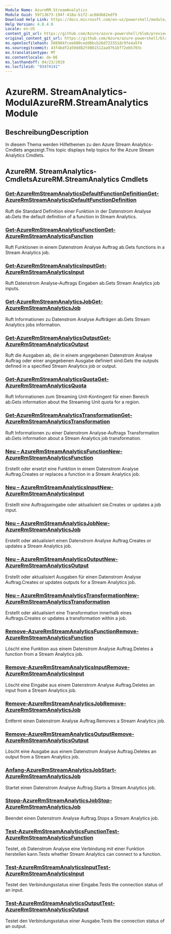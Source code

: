 ```yaml
---
Module Name: AzureRM.StreamAnalytics
Module Guid: 59713673-194f-418a-b1f2-ac60db82edf9
Download Help Link: https://docs.microsoft.com/en-us/powershell/module/azurerm.streamanalytics
Help Version: 4.0.4.0
Locale: en-US
content_git_url: https://github.com/Azure/azure-powershell/blob/preview/src/ResourceManager/StreamAnalytics/Commands.StreamAnalytics/help/AzureRM.StreamAnalytics.md
original_content_git_url: https://github.com/Azure/azure-powershell/blob/preview/src/ResourceManager/StreamAnalytics/Commands.StreamAnalytics/help/AzureRM.StreamAnalytics.md
ms.openlocfilehash: 508984fcee680cedd6bcb26d723351dc9fe4a5f4
ms.sourcegitcommit: 43f4bdf2a59dd82fd881512aa9761bf72eb5703c
ms.translationtype: MT
ms.contentlocale: de-DE
ms.lasthandoff: 04/23/2019
ms.locfileid: "93474141"
---
```

# <span data-ttu-id="2cd1d-101">AzureRM. StreamAnalytics-Modul</span><span class="sxs-lookup"><span data-stu-id="2cd1d-101">AzureRM.StreamAnalytics Module</span></span>
## <span data-ttu-id="2cd1d-102">Beschreibung</span><span class="sxs-lookup"><span data-stu-id="2cd1d-102">Description</span></span>
<span data-ttu-id="2cd1d-103">In diesem Thema werden Hilfethemen zu den Azure Stream Analytics-Cmdlets angezeigt.</span><span class="sxs-lookup"><span data-stu-id="2cd1d-103">This topic displays help topics for the Azure Stream Analytics Cmdlets.</span></span>

## <span data-ttu-id="2cd1d-104">AzureRM. StreamAnalytics-Cmdlets</span><span class="sxs-lookup"><span data-stu-id="2cd1d-104">AzureRM.StreamAnalytics Cmdlets</span></span>
### [<span data-ttu-id="2cd1d-105">Get-AzureRmStreamAnalyticsDefaultFunctionDefinition</span><span class="sxs-lookup"><span data-stu-id="2cd1d-105">Get-AzureRmStreamAnalyticsDefaultFunctionDefinition</span></span>](Get-AzureRmStreamAnalyticsDefaultFunctionDefinition.md)
<span data-ttu-id="2cd1d-106">Ruft die Standard Definition einer Funktion in der Datenstrom Analyse ab.</span><span class="sxs-lookup"><span data-stu-id="2cd1d-106">Gets the default definition of a function in Stream Analytics.</span></span>

### [<span data-ttu-id="2cd1d-107">Get-AzureRmStreamAnalyticsFunction</span><span class="sxs-lookup"><span data-stu-id="2cd1d-107">Get-AzureRmStreamAnalyticsFunction</span></span>](Get-AzureRmStreamAnalyticsFunction.md)
<span data-ttu-id="2cd1d-108">Ruft Funktionen in einem Datenstrom Analyse Auftrag ab.</span><span class="sxs-lookup"><span data-stu-id="2cd1d-108">Gets functions in a Stream Analytics job.</span></span>

### [<span data-ttu-id="2cd1d-109">Get-AzureRmStreamAnalyticsInput</span><span class="sxs-lookup"><span data-stu-id="2cd1d-109">Get-AzureRmStreamAnalyticsInput</span></span>](Get-AzureRmStreamAnalyticsInput.md)
<span data-ttu-id="2cd1d-110">Ruft Datenstrom Analyse-Auftrags Eingaben ab.</span><span class="sxs-lookup"><span data-stu-id="2cd1d-110">Gets Stream Analytics job inputs.</span></span>

### [<span data-ttu-id="2cd1d-111">Get-AzureRmStreamAnalyticsJob</span><span class="sxs-lookup"><span data-stu-id="2cd1d-111">Get-AzureRmStreamAnalyticsJob</span></span>](Get-AzureRmStreamAnalyticsJob.md)
<span data-ttu-id="2cd1d-112">Ruft Informationen zu Datenstrom Analyse Aufträgen ab.</span><span class="sxs-lookup"><span data-stu-id="2cd1d-112">Gets Stream Analytics jobs information.</span></span>

### [<span data-ttu-id="2cd1d-113">Get-AzureRmStreamAnalyticsOutput</span><span class="sxs-lookup"><span data-stu-id="2cd1d-113">Get-AzureRmStreamAnalyticsOutput</span></span>](Get-AzureRmStreamAnalyticsOutput.md)
<span data-ttu-id="2cd1d-114">Ruft die Ausgaben ab, die in einem angegebenen Datenstrom Analyse Auftrag oder einer angegebenen Ausgabe definiert sind.</span><span class="sxs-lookup"><span data-stu-id="2cd1d-114">Gets the outputs defined in a specified Stream Analytics job or output.</span></span>

### [<span data-ttu-id="2cd1d-115">Get-AzureRmStreamAnalyticsQuota</span><span class="sxs-lookup"><span data-stu-id="2cd1d-115">Get-AzureRmStreamAnalyticsQuota</span></span>](Get-AzureRmStreamAnalyticsQuota.md)
<span data-ttu-id="2cd1d-116">Ruft Informationen zum Streaming Unit-Kontingent für einen Bereich ab.</span><span class="sxs-lookup"><span data-stu-id="2cd1d-116">Gets information about the Streaming Unit quota for a region.</span></span>

### [<span data-ttu-id="2cd1d-117">Get-AzureRmStreamAnalyticsTransformation</span><span class="sxs-lookup"><span data-stu-id="2cd1d-117">Get-AzureRmStreamAnalyticsTransformation</span></span>](Get-AzureRmStreamAnalyticsTransformation.md)
<span data-ttu-id="2cd1d-118">Ruft Informationen zu einer Datenstrom Analyse-Auftrags Transformation ab.</span><span class="sxs-lookup"><span data-stu-id="2cd1d-118">Gets information about a Stream Analytics job transformation.</span></span>

### [<span data-ttu-id="2cd1d-119">Neu – AzureRmStreamAnalyticsFunction</span><span class="sxs-lookup"><span data-stu-id="2cd1d-119">New-AzureRmStreamAnalyticsFunction</span></span>](New-AzureRmStreamAnalyticsFunction.md)
<span data-ttu-id="2cd1d-120">Erstellt oder ersetzt eine Funktion in einem Datenstrom Analyse Auftrag.</span><span class="sxs-lookup"><span data-stu-id="2cd1d-120">Creates or replaces a function in a Stream Analytics job.</span></span>

### [<span data-ttu-id="2cd1d-121">Neu – AzureRmStreamAnalyticsInput</span><span class="sxs-lookup"><span data-stu-id="2cd1d-121">New-AzureRmStreamAnalyticsInput</span></span>](New-AzureRmStreamAnalyticsInput.md)
<span data-ttu-id="2cd1d-122">Erstellt eine Auftragseingabe oder aktualisiert sie.</span><span class="sxs-lookup"><span data-stu-id="2cd1d-122">Creates or updates a job input.</span></span>

### [<span data-ttu-id="2cd1d-123">Neu – AzureRmStreamAnalyticsJob</span><span class="sxs-lookup"><span data-stu-id="2cd1d-123">New-AzureRmStreamAnalyticsJob</span></span>](New-AzureRmStreamAnalyticsJob.md)
<span data-ttu-id="2cd1d-124">Erstellt oder aktualisiert einen Datenstrom Analyse Auftrag.</span><span class="sxs-lookup"><span data-stu-id="2cd1d-124">Creates or updates a Stream Analytics job.</span></span>

### [<span data-ttu-id="2cd1d-125">Neu – AzureRmStreamAnalyticsOutput</span><span class="sxs-lookup"><span data-stu-id="2cd1d-125">New-AzureRmStreamAnalyticsOutput</span></span>](New-AzureRmStreamAnalyticsOutput.md)
<span data-ttu-id="2cd1d-126">Erstellt oder aktualisiert Ausgaben für einen Datenstrom Analyse Auftrag.</span><span class="sxs-lookup"><span data-stu-id="2cd1d-126">Creates or updates outputs for a Stream Analytics job.</span></span>

### [<span data-ttu-id="2cd1d-127">Neu – AzureRmStreamAnalyticsTransformation</span><span class="sxs-lookup"><span data-stu-id="2cd1d-127">New-AzureRmStreamAnalyticsTransformation</span></span>](New-AzureRmStreamAnalyticsTransformation.md)
<span data-ttu-id="2cd1d-128">Erstellt oder aktualisiert eine Transformation innerhalb eines Auftrags.</span><span class="sxs-lookup"><span data-stu-id="2cd1d-128">Creates or updates a transformation within a job.</span></span>

### [<span data-ttu-id="2cd1d-129">Remove-AzureRmStreamAnalyticsFunction</span><span class="sxs-lookup"><span data-stu-id="2cd1d-129">Remove-AzureRmStreamAnalyticsFunction</span></span>](Remove-AzureRmStreamAnalyticsFunction.md)
<span data-ttu-id="2cd1d-130">Löscht eine Funktion aus einem Datenstrom Analyse Auftrag.</span><span class="sxs-lookup"><span data-stu-id="2cd1d-130">Deletes a function from a Stream Analytics job.</span></span>

### [<span data-ttu-id="2cd1d-131">Remove-AzureRmStreamAnalyticsInput</span><span class="sxs-lookup"><span data-stu-id="2cd1d-131">Remove-AzureRmStreamAnalyticsInput</span></span>](Remove-AzureRmStreamAnalyticsInput.md)
<span data-ttu-id="2cd1d-132">Löscht eine Eingabe aus einem Datenstrom Analyse Auftrag.</span><span class="sxs-lookup"><span data-stu-id="2cd1d-132">Deletes an input from a Stream Analytics job.</span></span>

### [<span data-ttu-id="2cd1d-133">Remove-AzureRmStreamAnalyticsJob</span><span class="sxs-lookup"><span data-stu-id="2cd1d-133">Remove-AzureRmStreamAnalyticsJob</span></span>](Remove-AzureRmStreamAnalyticsJob.md)
<span data-ttu-id="2cd1d-134">Entfernt einen Datenstrom Analyse Auftrag.</span><span class="sxs-lookup"><span data-stu-id="2cd1d-134">Removes a Stream Analytics job.</span></span>

### [<span data-ttu-id="2cd1d-135">Remove-AzureRmStreamAnalyticsOutput</span><span class="sxs-lookup"><span data-stu-id="2cd1d-135">Remove-AzureRmStreamAnalyticsOutput</span></span>](Remove-AzureRmStreamAnalyticsOutput.md)
<span data-ttu-id="2cd1d-136">Löscht eine Ausgabe aus einem Datenstrom Analyse Auftrag.</span><span class="sxs-lookup"><span data-stu-id="2cd1d-136">Deletes an output from a Stream Analytics job.</span></span>

### [<span data-ttu-id="2cd1d-137">Anfang-AzureRmStreamAnalyticsJob</span><span class="sxs-lookup"><span data-stu-id="2cd1d-137">Start-AzureRmStreamAnalyticsJob</span></span>](Start-AzureRmStreamAnalyticsJob.md)
<span data-ttu-id="2cd1d-138">Startet einen Datenstrom Analyse Auftrag.</span><span class="sxs-lookup"><span data-stu-id="2cd1d-138">Starts a Stream Analytics job.</span></span>

### [<span data-ttu-id="2cd1d-139">Stopp-AzureRmStreamAnalyticsJob</span><span class="sxs-lookup"><span data-stu-id="2cd1d-139">Stop-AzureRmStreamAnalyticsJob</span></span>](Stop-AzureRmStreamAnalyticsJob.md)
<span data-ttu-id="2cd1d-140">Beendet einen Datenstrom Analyse Auftrag.</span><span class="sxs-lookup"><span data-stu-id="2cd1d-140">Stops a Stream Analytics job.</span></span>

### [<span data-ttu-id="2cd1d-141">Test-AzureRmStreamAnalyticsFunction</span><span class="sxs-lookup"><span data-stu-id="2cd1d-141">Test-AzureRmStreamAnalyticsFunction</span></span>](Test-AzureRmStreamAnalyticsFunction.md)
<span data-ttu-id="2cd1d-142">Testet, ob Datenstrom Analyse eine Verbindung mit einer Funktion herstellen kann.</span><span class="sxs-lookup"><span data-stu-id="2cd1d-142">Tests whether Stream Analytics can connect to a function.</span></span>

### [<span data-ttu-id="2cd1d-143">Test-AzureRmStreamAnalyticsInput</span><span class="sxs-lookup"><span data-stu-id="2cd1d-143">Test-AzureRmStreamAnalyticsInput</span></span>](Test-AzureRmStreamAnalyticsInput.md)
<span data-ttu-id="2cd1d-144">Testet den Verbindungsstatus einer Eingabe.</span><span class="sxs-lookup"><span data-stu-id="2cd1d-144">Tests the connection status of an input.</span></span>

### [<span data-ttu-id="2cd1d-145">Test-AzureRmStreamAnalyticsOutput</span><span class="sxs-lookup"><span data-stu-id="2cd1d-145">Test-AzureRmStreamAnalyticsOutput</span></span>](Test-AzureRmStreamAnalyticsOutput.md)
<span data-ttu-id="2cd1d-146">Testet den Verbindungsstatus einer Ausgabe.</span><span class="sxs-lookup"><span data-stu-id="2cd1d-146">Tests the connection status of an output.</span></span>

